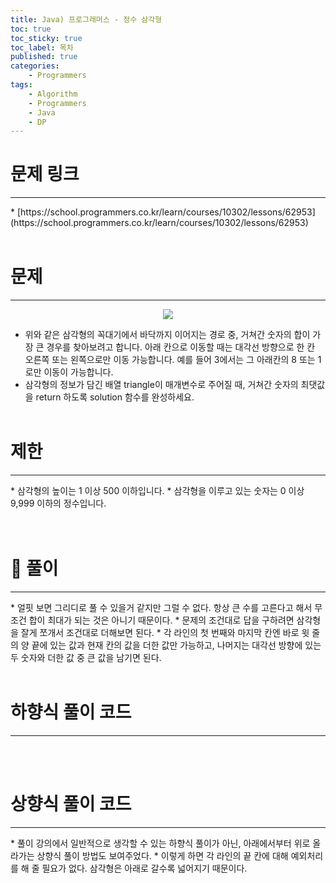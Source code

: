 ```yaml
---
title: Java) 프로그래머스 - 정수 삼각형
toc: true
toc_sticky: true
toc_label: 목차
published: true
categories:
    - Programmers
tags:
    - Algorithm
    - Programmers
    - Java
    - DP
---
```


# 문제 링크
<hr>
* [https://school.programmers.co.kr/learn/courses/10302/lessons/62953](https://school.programmers.co.kr/learn/courses/10302/lessons/62953)<br><br>

# 문제
<hr>
<p align="center"><img src="https://grepp-programmers.s3.amazonaws.com/files/production/97ec02cc39/296a0863-a418-431d-9e8c-e57f7a9722ac.png"></p>

* 위와 같은 삼각형의 꼭대기에서 바닥까지 이어지는 경로 중, 거쳐간 숫자의 합이 가장 큰 경우를 찾아보려고 합니다. 아래 칸으로 이동할 때는 대각선 방향으로 한 칸 오른쪽 또는 왼쪽으로만 이동 가능합니다. 예를 들어 3에서는 그 아래칸의 8 또는 1로만 이동이 가능합니다.
* 삼각형의 정보가 담긴 배열 triangle이 매개변수로 주어질 때, 거쳐간 숫자의 최댓값을 return 하도록 solution 함수를 완성하세요.<br><br>

# 제한
<hr>
* 삼각형의 높이는 1 이상 500 이하입니다.
* 삼각형을 이루고 있는 숫자는 0 이상 9,999 이하의 정수입니다.<br><br><br>

# 👀 풀이
<hr>
* 얼핏 보면 그리디로 풀 수 있을거 같지만 그럴 수 없다. 항상 큰 수를 고른다고 해서 무조건 합이 최대가 되는 것은 아니기 때문이다. 
* 문제의 조건대로 답을 구하려면 삼각형을 잘게 쪼개서 조건대로 더해보면 된다.
* 각 라인의 첫 번째와 마지막 칸엔 바로 윗 줄의 양 끝에 있는 값과 현재 칸의 값을 더한 값만 가능하고, 나머지는 대각선 방향에 있는 두 숫자와 더한 값 중 큰 값을 남기면 된다.<br><br>

# 하향식 풀이 코드
<hr>
<script src="https://gist.github.com/miro7923/82b721d9237427678d02b255168ff8a7.js"></script><br><br>

# 상향식 풀이 코드
<hr>
* 풀이 강의에서 일반적으로 생각할 수 있는 하향식 풀이가 아닌, 아래에서부터 위로 올라가는 상향식 풀이 방법도 보여주었다. 
* 이렇게 하면 각 라인의 끝 칸에 대해 예외처리를 해 줄 필요가 없다. 삼각형은 아래로 갈수록 넓어지기 때문이다. 

<script src="https://gist.github.com/miro7923/ff9c94c504efe2dc20582548a759ba64.js"></script>
